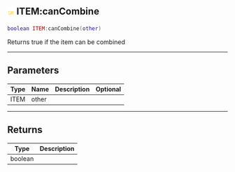 ## ![shared](.gitbook/assets/shared.png) ITEM:canCombine


```lua
boolean ITEM:canCombine(other)
```

Returns true if the item can be combined


------
## Parameters

| Type   | Name | Description              | Optional |
| ------ | ---- | ------------------------ | -------: |
| ITEM | other |  |  |

------
## Returns

| Type | Description |
| ---- | ----------: |
| boolean |  |

